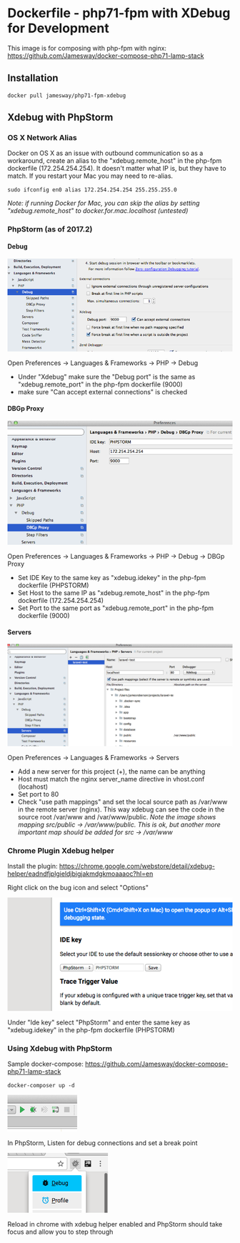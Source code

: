 # Dockerfile - php71-fpm with XDebug for Development
This image is for composing with php-fpm with nginx: https://github.com/Jamesway/docker-compose-php71-lamp-stack

## Installation
```
docker pull jamesway/php71-fpm-xdebug
```

## Xdebug with PhpStorm

### OS X Network Alias
Docker on OS X as an issue with outbound communication so as a workaround, create an alias to the "xdebug.remote_host" in the php-fpm dockerfile (172.254.254.254). It doesn't matter what IP is, but they have to match. If you restart your Mac you may need to re-alias.

```
sudo ifconfig en0 alias 172.254.254.254 255.255.255.0
```

*Note: if running Docker for Mac, you can skip the alias by setting "xdebug.remote_host" to docker.for.mac.localhost (untested)*

### PhpStorm (as of 2017.2)

#### Debug
![Alt text](./README/phpstorm-debug.png)

Open Preferences -> Languages & Frameworks -> PHP -> Debug
- Under "Xdebug" make sure the "Debug port" is the same as "xdebug.remote_port" in the php-fpm dockerfile (9000)
- make sure "Can accept external connections" is checked

#### DBGp Proxy
![Alt text](./README/phpstorm-dbgp-proxy.png)

Open Preferences -> Languages & Frameworks -> PHP -> Debug -> DBGp Proxy
- Set IDE Key to the same key as "xdebug.idekey" in the php-fpm dockerfile (PHPSTORM)
- Set Host to the same IP as "xdebug.remote_host" in the php-fpm dockerfile (172.254.254.254)
- Set Port to the same port as "xdebug.remote_port" in the php-fpm dockerfile (9000)

#### Servers
![Alt text](./README/phpstorm-servers.png)

Open Preferences -> Languages & Frameworks -> Servers
- Add a new server for this project (+), the name can be anything
- Host must match the nginx server_name directive in vhost.conf (locahost)
- Set port to 80
- Check "use path mappings" and set the local source path as /var/www in the remote server (nginx). This way xdebug can see the code in the source root /var/www and /var/www/public. *Note the image shows mapping src/public -> /var/www/public. This is ok, but another more important map should be added for src -> /var/www* 

### Chrome Plugin Xdebug helper

Install the plugin: https://chrome.google.com/webstore/detail/xdebug-helper/eadndfjplgieldjbigjakmdgkmoaaaoc?hl=en

Right click on the bug icon and select "Options"

![Alt text](./README/xdebug-helper-settings.png)

Under "Ide key" select "PhpStorm" and enter the same key as "xdebug.idekey" in the php-fpm dockerfile (PHPSTORM)

### Using Xdebug with PhpStorm

Sample docker-compose: https://github.com/Jamesway/docker-compose-php71-lamp-stack
```
docker-composer up -d
```

![Alt text](./README/phpstorm-listen.png)

In PhpStorm, Listen for debug connections and set a break point


![Alt text](./README/xdebug-helper-enable.png)

Reload in chrome with xdebug helper enabled and PhpStorm should take focus and allow you to step through

